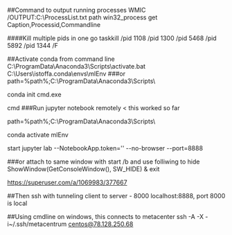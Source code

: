 ##Command to output running processes
WMIC /OUTPUT:C:\ProcessList.txt path win32_process get Caption,Processid,Commandline

####Kill multiple pids in one go
taskkill /pid 1108 /pid 1300 /pid 5468 /pid 5892 /pid 1344 /F

##Activate conda from command line
C:\ProgramData\Anaconda3\Scripts\activate.bat C:\Users\istoffa\.conda\envs\mlEnv
###or
path=%path%;C:\ProgramData\Anaconda3\Scripts\

conda init cmd.exe

cmd
###Run jupyter notebook remotely < this worked so far

path=%path%;C:\ProgramData\Anaconda3\Scripts\

conda activate mlEnv

start jupyter lab --NotebookApp.token='' --no-browser --port=8888

###or attach to same window with start /b and use folliwing to hide
ShowWindow(GetConsoleWindow(), SW_HIDE) & exit

https://superuser.com/a/1069983/377667

##Then ssh with tunneling
client to server - 8000 localhost:8888, port 8000 is local

##Using cmdline on windows, this connects to metacenter
ssh -A -X -i~/.ssh/metacentrum centos@78.128.250.68
